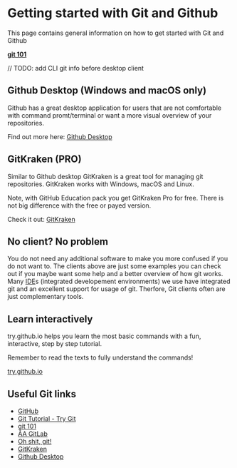 # Getting started with Git and Github

This page contains general information on how to get started with Git and Github

**[git 101](http://rogerdudler.github.io/git-guide/)**

// TODO: add CLI git info before desktop client

## Github Desktop (Windows and macOS only)

Github has a great desktop application for users that are not comfortable with command promt/terminal or want a more visual overview of your repositories.

Find out more here: [Github Desktop](https://help.github.com/desktop/guides/getting-started-with-github-desktop/)

## GitKraken (PRO)

Similar to Github desktop GitKraken is a great tool for managing git repositories. 
GitKraken works with Windows, macOS and Linux.

Note, with GitHub Education pack you get GitKraken Pro for free. There is not big difference with the free or payed version.

Check it out: [GitKraken](https://support.gitkraken.com/start-here/guide) 

## No client? No problem

You do not need any additional software to make you more confused if you do not want to.
The clients above are just some examples you can check out if you maybe want some help and a better overview of how git works.
Many [IDE](https://github.com/Datateknologerna-vid-Abo-Akademi/gulis/blob/master/TOOLS.md)s (integrated developement environments) we use have integrated git and an excellent support for usage of git. Therfore, Git clients often are just complementary tools.

## Learn interactively

try.github.io helps you learn the most basic commands with a fun, interactive, step by step tutorial.

Remember to read the texts to fully understand the commands!

[try.github.io](https://try.github.io)

## Useful Git links

* [GitHub](https://github.com)
* [Git Tutorial - Try Git](https://try.github.io)
* [git 101](http://rogerdudler.github.io/git-guide/)
* [ÅA GitLab](https://gitlab.abo.fi)
* [Oh shit, git!](http://ohshitgit.com)
* [GitKraken](https://support.gitkraken.com/start-here/guide)
* [Github Desktop](https://help.github.com/desktop/guides/getting-started-with-github-desktop/)
